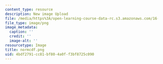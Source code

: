 ```yaml
---
content_type: resource
description: New image Upload
file: /media/https%3A/open-learning-course-data-rc.s3.amazonaws.com/16-90-computational-methods-in-aerospace-engineering-spring-2014/4bdf2791cc81bf804a0ff3bf8725c090_normcdf.png
file_type: image/png
image_metadata:
  caption: ''
  credit: ''
  image-alt: ''
resourcetype: Image
title: normcdf.png
uid: 4bdf2791-cc81-bf80-4a0f-f3bf8725c090
---
```

